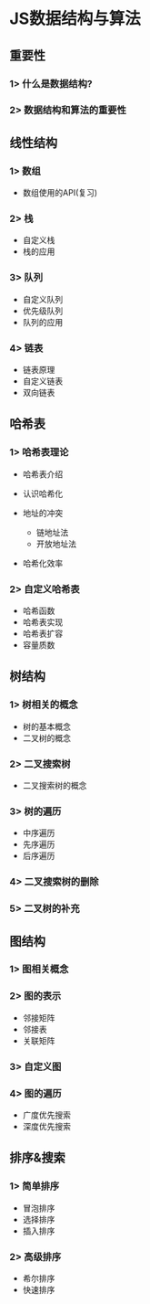 # JS数据结构与算法

## 重要性

### 1> 什么是数据结构?

### 2> 数据结构和算法的重要性

## 线性结构

### 1> 数组

- 数组使用的API(复习)

### 2> 栈

- 自定义栈
- 栈的应用

### 3> 队列

- 自定义队列
- 优先级队列
- 队列的应用

### 4> 链表

- 链表原理
- 自定义链表
- 双向链表

## 哈希表

### 1> 哈希表理论

- 哈希表介绍
- 认识哈希化
- 地址的冲突

	- 链地址法
	- 开放地址法

- 哈希化效率

### 2> 自定义哈希表

- 哈希函数
- 哈希表实现
- 哈希表扩容
- 容量质数

## 树结构

### 1> 树相关的概念

- 树的基本概念
- 二叉树的概念

### 2> 二叉搜索树

- 二叉搜索树的概念

### 3> 树的遍历

- 中序遍历
- 先序遍历
- 后序遍历

### 4> 二叉搜索树的删除

### 5> 二叉树的补充

## 图结构

### 1> 图相关概念

### 2> 图的表示

- 邻接矩阵
- 邻接表
- 关联矩阵

### 3> 自定义图

### 4> 图的遍历

- 广度优先搜索
- 深度优先搜索

## 排序&搜索

### 1> 简单排序

- 冒泡排序
- 选择排序
- 插入排序

### 2> 高级排序

- 希尔排序
- 快速排序

